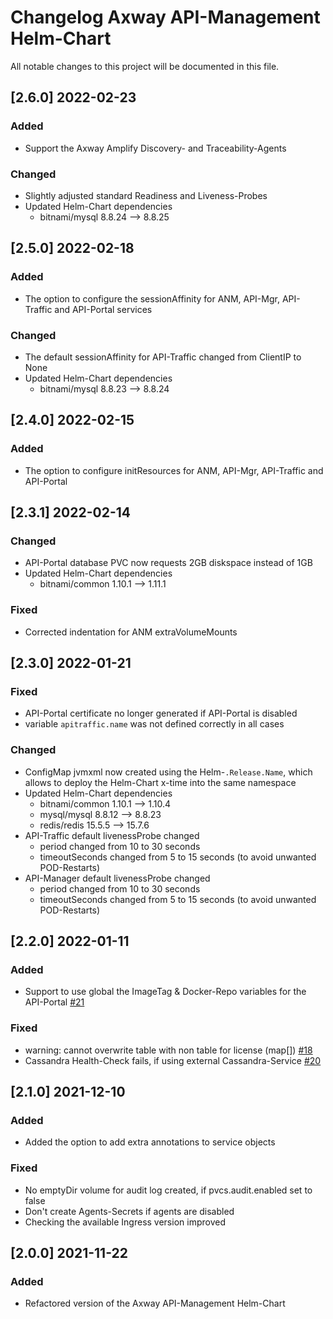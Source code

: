# Changelog Axway API-Management Helm-Chart

All notable changes to this project will be documented in this file.

## [2.6.0] 2022-02-23

### Added
- Support the Axway Amplify Discovery- and Traceability-Agents

### Changed
- Slightly adjusted standard Readiness and Liveness-Probes
- Updated Helm-Chart dependencies
  - bitnami/mysql 8.8.24 --> 8.8.25

## [2.5.0] 2022-02-18

### Added
- The option to configure the sessionAffinity for ANM, API-Mgr, API-Traffic and API-Portal services

### Changed
- The default sessionAffinity for API-Traffic changed from ClientIP to None
- Updated Helm-Chart dependencies
  - bitnami/mysql 8.8.23 --> 8.8.24

## [2.4.0] 2022-02-15

### Added
- The option to configure initResources for ANM, API-Mgr, API-Traffic and API-Portal

## [2.3.1] 2022-02-14

### Changed
- API-Portal database PVC now requests 2GB diskspace instead of 1GB
- Updated Helm-Chart dependencies
  - bitnami/common 1.10.1 --> 1.11.1

### Fixed
- Corrected indentation for ANM extraVolumeMounts

## [2.3.0] 2022-01-21

### Fixed
- API-Portal certificate no longer generated if API-Portal is disabled
- variable `apitraffic.name` was not defined correctly in all cases

### Changed
- ConfigMap jvmxml now created using the Helm-`.Release.Name`, which allows to deploy the Helm-Chart x-time into the same namespace
- Updated Helm-Chart dependencies
  - bitnami/common 1.10.1 --> 1.10.4
  - mysql/mysql 8.8.12 --> 8.8.23
  - redis/redis 15.5.5 --> 15.7.6
- API-Traffic default livenessProbe changed 
  - period changed from 10 to 30 seconds
  - timeoutSeconds changed from 5 to 15 seconds (to avoid unwanted POD-Restarts)
- API-Manager default livenessProbe changed
  - period changed from 10 to 30 seconds
  - timeoutSeconds changed from 5 to 15 seconds (to avoid unwanted POD-Restarts)

## [2.2.0] 2022-01-11

### Added
- Support to use global the ImageTag & Docker-Repo variables for the API-Portal [#21](https://github.com/Axway/Cloud-Automation/issues/21)

### Fixed
- warning: cannot overwrite table with non table for license (map[]) [#18](https://github.com/Axway/Cloud-Automation/issues/18)
- Cassandra Health-Check fails, if using external Cassandra-Service [#20](https://github.com/Axway/Cloud-Automation/issues/20)

## [2.1.0] 2021-12-10
### Added
- Added the option to add extra annotations to service objects

### Fixed
- No emptyDir volume for audit log created, if pvcs.audit.enabled set to false
- Don't create Agents-Secrets if agents are disabled
- Checking the available Ingress version improved

## [2.0.0] 2021-11-22
### Added
- Refactored version of the Axway API-Management Helm-Chart
